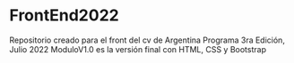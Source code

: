# FrontEnd2022
Repositorio creado para el front del cv de Argentina Programa 3ra Edición, Julio 2022
ModuloV1.0 es la versión final con HTML, CSS y Bootstrap
